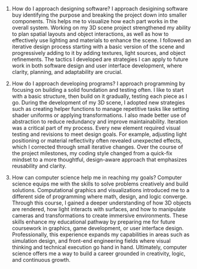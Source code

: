1. How do I approach designing software?
I approach desigining software buy identifying the purpose and breaking the project down into smaller components. This helps me to visualize how each part works in the overall system. Working on my 3D scene project strengthened my ability to plan spatial layouts and object interactions, as well as how to effectively use lighting and materials to enhance the scene. I followed an iterative design process starting with a basic version of the scene and progressively adding to it by adding textures, light sources, and object refinements. The tactics I developed are strategies I can apply to future work in both software design and user interface development, where clarity, planning, and adaptability are crucial.

2. How do I approach developing programs?
I approach programming by focusing on building a solid foundation and testing often. I like to start with a basic structure, then build on it gradually, testing each piece as I go. During the development of my 3D scene, I adopted new strategies such as creating helper functions to manage repetitive tasks like setting shader uniforms or applying transformations. I also made better use of abstraction to reduce redundancy and improve maintainability. Iteration was a critical part of my process.  Every new element required visual testing and revisions to meet design goals. For example, adjusting light positioning or material reflectivity often revealed unexpected effects, which I corrected through small iterative changes. Over the course of the project milestones, my coding style changed from a quick-fix mindset to a more thoughtful, design-aware approach that emphasizes reusability and clarity.

3. How can computer science help me in reaching my goals?
Computer science equips me with the skills to solve problems creatively and build solutions. Computational graphics and visualizations introduced me to a different side of programming where math, design, and logic converge. Through this course, I gained a deeper understanding of how 3D objects are rendered, how light interacts with surfaces, and how to manipulate cameras and transformations to create immersive environments. These skills enhance my educational pathway by preparing me for future coursework in graphics, game development, or user interface design. Professionally, this experience expands my capabilities in areas such as simulation design, and front-end engineering fields where visual thinking and technical execution go hand in hand. Ultimately, computer science offers me a way to build a career grounded in creativity, logic, and continuous growth.
